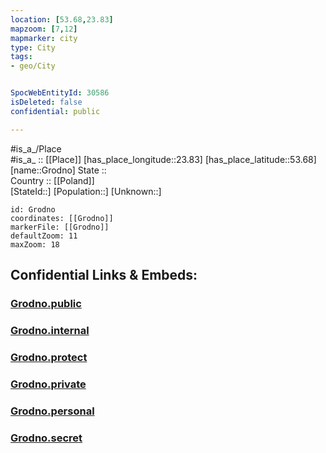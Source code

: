 ```yaml
---
location: [53.68,23.83] 
mapzoom: [7,12] 
mapmarker: city 
type: City
tags:
- geo/City


SpocWebEntityId: 30586
isDeleted: false
confidential: public

---
```

#is_a_/Place  
#is_a_ :: [[Place]] 
[has_place_longitude::23.83] 
[has_place_latitude::53.68] 
[name::Grodno] 
State ::  
Country :: [[Poland]]  
[StateId::] 
[Population::] 
[Unknown::] 


```leaflet
id: Grodno
coordinates: [[Grodno]] 
markerFile: [[Grodno]] 
defaultZoom: 11 
maxZoom: 18
```


## Confidential Links & Embeds: 

### [Grodno.public](/_public/\Earth\Continent\Europe\Europe~East\Belarus\Oblasts~Belarus\Grodno\CityGrodno.public.md) 

### [Grodno.internal](/_internal/\Earth\Continent\Europe\Europe~East\Belarus\Oblasts~Belarus\Grodno\CityGrodno.internal.md) 

### [Grodno.protect](/_protect/\Earth\Continent\Europe\Europe~East\Belarus\Oblasts~Belarus\Grodno\CityGrodno.protect.md) 

### [Grodno.private](/_private/\Earth\Continent\Europe\Europe~East\Belarus\Oblasts~Belarus\Grodno\CityGrodno.private.md) 

### [Grodno.personal](/_personal/\Earth\Continent\Europe\Europe~East\Belarus\Oblasts~Belarus\Grodno\CityGrodno.personal.md) 

### [Grodno.secret](/_secret/\Earth\Continent\Europe\Europe~East\Belarus\Oblasts~Belarus\Grodno\CityGrodno.secret.md)


